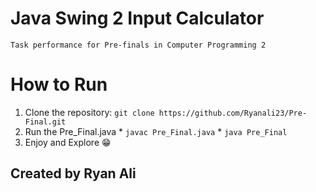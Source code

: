 # Java Swing 2 Input Calculator

    Task performance for Pre-finals in Computer Programming 2
# How to Run

  1. Clone the repository: 
    `git clone https://github.com/Ryanali23/Pre-Final.git `
  2. Run the Pre_Final.java
    * `javac Pre_Final.java`
    * `java Pre_Final  `
  3. Enjoy and Explore :grin:


## Created by Ryan Ali
